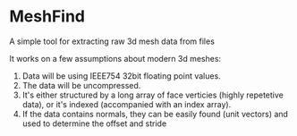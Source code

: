 # MeshFind
A simple tool for extracting raw 3d mesh data from files

It works on a few assumptions about modern 3d meshes:
1. Data will be using IEEE754 32bit floating point values.
2. The data will be uncompressed.
3. It's either structured by a long array of face verticies (highly repetetive data), or it's indexed (accompanied with an index array).
4. If the data contains normals, they can be easily found (unit vectors) and used to determine the offset and stride
